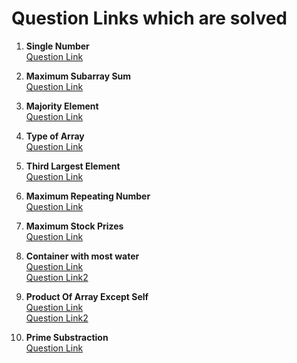 # Question Links which are solved 

1. <b> Single Number </b><br> 
[Question Link](https://leetcode.com/problems/single-number/description/)<br>

2. <b> Maximum Subarray Sum </b> <br>
[Question Link](https://leetcode.com/problems/maximum-subarray/description/)<br>

3. <b> Majority Element </b> <br>
[Question Link](https://leetcode.com/problems/majority-element/description/) <br>

4. <b> Type of Array </b> <br>
[Question Link](https://www.geeksforgeeks.org/problems/type-of-array4605/1) <br>

5. <b> Third Largest Element </b> <br>
[Question Link](https://www.geeksforgeeks.org/problems/third-largest-element/1) <br>

6. <b> Maximum Repeating Number </b> <br>
[Question Link](https://www.geeksforgeeks.org/problems/maximum-repeating-number4858/1) <br>

7. <b> Maximum Stock Prizes </b> <br>
[Question Link](https://leetcode.com/problems/best-time-to-buy-and-sell-stock/description/) <br>

8. <b> Container with most water </b> <br>
[Question Link](https://www.geeksforgeeks.org/problems/container-with-most-water0535/1?itm_source=geeksforgeeks&itm_medium=article&itm_campaign=practice_card) <br>
[Question Link2](https://leetcode.com/problems/container-with-most-water/description/) <br>

9. <b> Product Of Array Except Self </b> <br>
[Question Link](https://www.geeksforgeeks.org/problems/product-array-puzzle4525/1?itm_source=geeksforgeeks&itm_medium=article&itm_campaign=practice_card) <br>
[Question Link2](https://leetcode.com/problems/product-of-array-except-self/description/) <br>

10. <b> Prime Substraction </b> <br>
[Question Link](https://leetcode.com/problems/prime-subtraction-operation/description/) <br>


